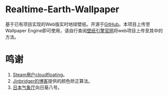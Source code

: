 # Realtime-Earth-Wallpaper
 基于已有项目实现的Web版实时地球壁纸。开源于[GitHub](https://github.com/KaleidScoper/Realtime-Earth-Wallpaper)。本项目上传至Wallpaper Engine即可使用，请自行查阅[壁纸引擎官网](https://docs.wallpaperengine.io/en/web/overview.html)将web项目上传至其中的方法。

# 鸣谢
 1. [Steam用户cloudfloating](https://steamcommunity.com/id/cloudfloating/)。
 2. [Jinbridger的博客](https://jinbridge.dev/docs/other/earth-wallpaper/)提供的颜色矫正算法。
 3. [日本气象厅](https://himawari8.nict.go.jp/zh/himawari8-image.htm)向日葵八号。
